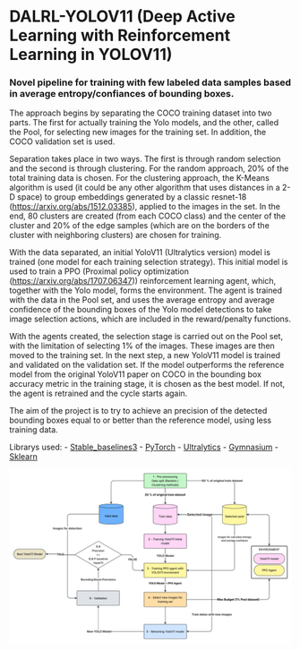 # DALRL-YOLOV11 (Deep Active Learning with Reinforcement Learning in YOLOV11)

### Novel pipeline for training with few labeled data samples based in average entropy/confiances of bounding boxes.

The approach begins by separating the COCO training dataset into two parts. The first for actually training the Yolo models, and the other, called the Pool, for selecting new images for the training set. In addition, the COCO validation set is used.


Separation takes place in two ways. The first is through random selection and the second is through clustering. For the random approach, 20% of the total training data is chosen. For the clustering approach, the K-Means algorithm is used (it could be any other algorithm that uses distances in a 2-D space) to group embeddings generated by a classic resnet-18  (https://arxiv.org/abs/1512.03385), applied to the images in the set. In the end, 80 clusters are created (from each COCO class) and the center of the cluster and 20% of the edge samples (which are on the borders of the cluster with neighboring clusters) are chosen for training.


With the data separated, an initial YoloV11 (Ultralytics version) model is trained (one model for each training selection strategy).  This initial model is used to train a PPO (Proximal policy optimization (https://arxiv.org/abs/1707.06347)) reinforcement learning agent, which, together with the Yolo model, forms the environment. The agent is trained with the data in the Pool set, and uses the average entropy and average confidence of the bounding boxes of the Yolo model detections to take image selection actions, which are included in the reward/penalty functions.

With the agents created, the selection stage is carried out on the Pool set, with the limitation of selecting 1% of the images. These images are then moved to the training set. In the next step, a new YoloV11 model is trained and validated on the validation set. If the model outperforms the reference model from the original YoloV11 paper on COCO in the bounding box accuracy metric in the training stage, it is chosen as the best model. If not, the agent is retrained and the cycle starts again.

The aim of the project is to try to achieve an precision of the detected bounding boxes equal to or better than the reference model, using less training data.

Librarys used: 
    - [Stable_baselines3](https://stable-baselines3.readthedocs.io/en/master/)
    - [PyTorch](https://pytorch.org)
    - [Ultralytics](https://github.com/ultralytics/ultralytics)
    - [Gymnasium](https://gymnasium.farama.org/index.html)
    - [Sklearn](https://stable-baselines3.readthedocs.io/en/master/)


![alt text](DALRL-YOLOV11.png)

